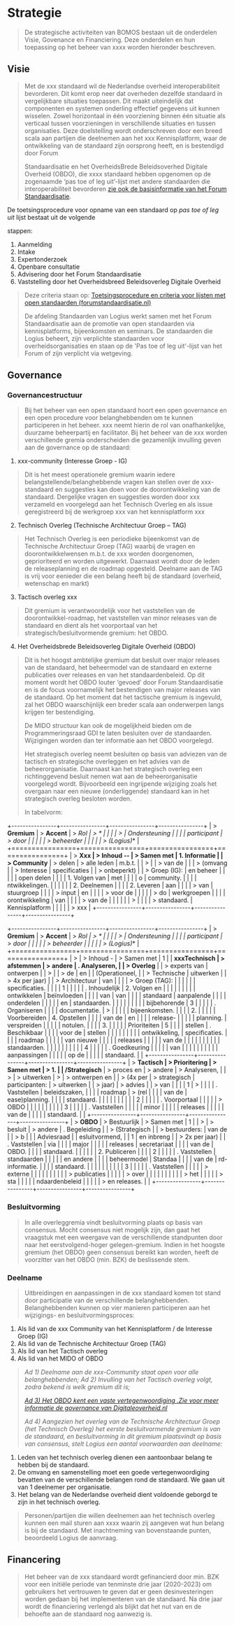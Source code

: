 # Strategie

> De strategische activiteiten van BOMOS bestaan uit de onderdelen
> Visie, Govenance en Financiering. Deze onderdelen en hun toepassing op
> het beheer van xxxx worden hieronder beschreven.

## Visie

> Met de xxx standaard wil de Nederlandse overheid interoperabiliteit
> bevorderen. Dit komt erop neer dat overheden dezelfde standaard in
> vergelijkbare situaties toepassen. Dit maakt uiteindelijk dat
> componenten en systemen onderling effectief gegevens uit kunnen
> wisselen. Zowel horizontaal in één voorziening binnen één situatie als
> verticaal tussen voorzieningen in verschillende situaties en tussen
> organisaties. Deze doelstelling wordt onderschreven door een breed
> scala aan partijen die deelnemen aan het xxx Kennisplatform, waar de
> ontwikkeling van de standaard zijn oorsprong heeft, en is bestendigd
> door Forum
>
> Standaardisatie en het OverheidsBrede Beleidsoverhed Digitale Overheid
> (OBDO), die xxxx standaard hebben opgenomen op de zogenaamde ‘pas toe
> of leg uit’-lijst met andere standaarden die interoperabiliteit
> bevorderen [<span class="underline">zie ook de basisinformatie van het
> Forum
> Standaardisatie</span>](https://www.forumstandaardisatie.nl/basisinformatie).

De toetsingsprocedure voor opname van een standaard op _pas toe of leg
uit_ lijst bestaat uit de volgende

stappen:

1. Aanmelding
2. Intake
3. Expertonderzoek
4. Openbare consultatie
5. Advisering door het Forum Standaardisatie
6. Vaststelling door het Overheidsbreed Beleidsoverleg Digitale Overheid

> Deze criteria staan op: [Toetsingsprocedure en criteria voor lijsten
> met open standaarden
> (forumstandaardisatie.nl)](https://www.forumstandaardisatie.nl/sites/default/files/BFS/3-lijsten/standaarden-aanmelden/toetsen/Toetsingsprocedure-en-criteria-22_0.pdf)
>
> De afdeling Standaarden van Logius werkt samen met het Forum
> Standaardisatie aan de promotie van open standaarden via
> kennisplatforms, bijeenkomsten en seminars. De standaarden die Logius
> beheert, zijn verplichte standaarden voor overheidsorganisaties en
> staan op de 'Pas toe of leg uit'-lijst van het Forum of zijn verplicht
> via wetgeving.

## Governance

### Governancestructuur

> Bij het beheer van een open standaard hoort een open governance en een
> open procedure voor belanghebbenden om te kunnen participeren in het
> beheer. xxx neemt hierin de rol van onafhankelijke, duurzame
> beheerpartij en facilitator. Bij het beheer van de xxx worden
> verschillende gremia onderscheiden die gezamenlijk invulling geven aan
> de governance op de standaard:

1.  xxx-community (Interesse Groep - IG)

> Dit is het meest operationele gremium waarin iedere
> belangstellende/belanghebbende vragen kan stellen over de
> xxx-standaard en suggesties kan doen voor de doorontwikkeling van de
> standaard. Dergelijke vragen en suggesties worden door xxx verzameld
> en voorgelegd aan het Technisch Overleg en als issue geregistreerd bij
> de werkgroep xxx van het kennisplatform xxx

2.  Technisch Overleg (Technische Architectuur Groep – TAG)

> Het Technisch Overleg is een periodieke bijeenkomst van de Technische
> Architectuur Groep (TAG) waarbij de vragen en doorontwikkelwensen
> m.b.t. de xxx worden doorgenomen, geprioriteerd en worden uitgewerkt.
> Daarnaast wordt door de leden de releaseplanning en de roadmap
> opgesteld. Deelname aan de TAG is vrij voor eenieder die een belang
> heeft bij de standaard (overheid, wetenschap en markt)

3.  Tactisch overleg xxx

> Dit gremium is verantwoordelijk voor het vaststellen van de
> doorontwikkel-roadmap, het vaststellen van minor releases van de
> standaard en dient als het voorportaal van het
> strategisch/besluitvormende gremium: het OBDO.

4.  Het Overheidsbrede Beleidsoverleg Digitale Overheid (OBDO)

> Dit is het hoogst ambtelijke gremium dat besluit over major releases
> van de standaard, het beheermodel van de standaard en externe
> publicaties over releases en van het standaardenbeleid. Op dit moment
> wordt het OBDO louter ‘gevoed’ door Forum Standaardisatie en is de
> focus voornamelijk het bestendigen van major releases van de
> standaard. Op het moment dat het tactische gremium is ingevuld, zal
> het OBDO waarschijnlijk een breder scala aan onderwerpen langs krijgen
> ter bestendiging.
>
> De MIDO structuur kan ook de mogelijkheid bieden om de
> Programmeringsraad GDI te laten besluiten over de standaarden.
> Wijzigingen worden dan ter informatie aan het OBDO voorgelegd.
>
> Het strategisch overleg neemt besluiten op basis van adviezen van de
> tactisch en strategische overleggen en het advies van de
> beheerorganisatie. Daarnaast kan het strategisch overleg een
> richtinggevend besluit nemen wat aan de beheerorganisatie voorgelegd
> wordt. Bijvoorbeeld een ingrijpende wijziging zoals het overgaan naar
> een nieuwe (onderliggende) standaard kan in het strategisch overleg
> besloten worden.
>
> In tabelvorm:

+----------------+----------------+----------------+----------------+
| > **Gremium**  | > **Accent**   | > **Rol        | > *            |
|                |                | >              | *Ondersteuning |
|                |                |  participant** | > door         |
|                |                |                | > beheerder    |
|                |                |                | > (Logius)**   |
+================+================+================+================+
| > **Xxx        | > Inhoud --    | > Samen met    | 1.  Informatie |
| > Community**  | > delen        | > alle leden   |     m.b.t.     |
| >              |                | > van de       |                |
| > (omvang      |                | > Interesse    |  specificaties |
| > onbeperkt)   |                | > Groep (IG):  |     en beheer  |
|                |                |                |     open delen |
|                |                | 1.  Volgen van |     met        |
|                |                |     o          |     community. |
|                |                | ntwikkelingen. |                |
|                |                |                | 2.  Deelnemen  |
|                |                | 2.  Leveren    |     aan        |
|                |                |     > van      |     stuurgroep |
|                |                |     > input    |     en         |
|                |                |     > voor de  |                |
|                |                |     > do       |    werkgroepen |
|                |                | orontwikkeling |     van        |
|                |                |     > van de   |                |
|                |                |                | >              |
|                |                |   > standaard. | Kennisplatform |
|                |                |                | > xxx          |
+----------------+----------------+----------------+----------------+


+----------------+----------------+----------------+----------------+
| > **Gremium**  | > **Accent**   | > **Rol        | > *            |
|                |                | >              | *Ondersteuning |
|                |                |  participant** | > door         |
|                |                |                | > beheerder    |
|                |                |                | > (Logius)**   |
+================+================+================+================+
| >              | > Inhoud -     | > Samen met    | 1              |
| **xxxTechnisch | > afstemmen    | > andere       | .  Analyseren, |
| > Overleg**    |                | > experts van  |     ontwerpen  |
| >              |                | > de           |     en         |
| (Operationeel, |                | > Technische   |     uitwerken  |
| > 4x per jaar) |                | > Architectuur |     van        |
|                |                | > Groep (TAG): |                |
|                |                |                | specificaties. |
|                |                | 1              |                |
|                |                | .  Inhoudelijk | 2.  Volgen en  |
|                |                |                |                |
|                |                |    ontwikkelen |    beïnvloeden |
|                |                |     van        |     van        |
|                |                |     standaard  |     aanpalende |
|                |                |     onderdelen |                |
|                |                |     en         |   standaarden. |
|                |                |                |                |
|                |                |   bijbehorende | 3              |
|                |                |                | .  Organiseren |
|                |                |  documentatie. |     >          |
|                |                |                | bijeenkomsten. |
|                |                | 2.             |                |
|                |                |   Voorbereiden | 4.  Opstellen  |
|                |                |     van de     |     en         |
|                |                |     release-   |                |
|                |                |     planning.  |    verspreiden |
|                |                |                |     notulen.   |
|                |                | 3.             |                |
|                |                |   Prioriteiten | 5              |
|                |                |     stellen    | .  Beschikbaar |
|                |                |     voor de    |     stellen    |
|                |                |                |                |
|                |                |  ontwikkeling, | specificaties. |
|                |                |     roadmap    |                |
|                |                |     van nieuwe |                |
|                |                |     releases   |                |
|                |                |     van de     |                |
|                |                |                |                |
|                |                |   standaarden. |                |
|                |                |                |                |
|                |                | 4              |                |
|                |                | .  Goedkeuring |                |
|                |                |     van        |                |
|                |                |                |                |
|                |                |   aanpassingen |                |
|                |                |     op de      |                |
|                |                |     standaard. |                |
+----------------+----------------+----------------+----------------+
| > **Tactisch   | > Prioritering | > Samen met    | > 1\.          |
| /Strategisch** | > proces en    | > andere       | > Analyseren,  |
| >              | > uitwerken    | >              | > ontwerpen en |
| > (4x per      | > strategisch  | participanten: | > uitwerken    |
| > jaar)        | > advies       |                | > van          |
|                |                | 1              | >              |
|                |                | .  Vaststellen |  beleidszaken, |
|                |                |     roadmap    | > (rel         |
|                |                |     van de     | ease)planning. |
|                |                |     standaard. |                |
|                |                |                |                |
|                |                | 2              |                |
|                |                | .  Voorportaal |                |
|                |                |     > OBDO     |                |
|                |                |                |                |
|                |                | 3              |                |
|                |                | .  Vaststellen |                |
|                |                |     minor      |                |
|                |                |     releases   |                |
|                |                |     van de     |                |
|                |                |     standaard. |                |
+----------------+----------------+----------------+----------------+
| > **OBDO**     | > Bestuurlijk  | > Samen met    | 1              |
| >              | > besluit      | > andere       | .  Begeleiding |
| > (Strategisch |                | > bestuurders: |     van de     |
| > b            |                |                |     Adviesraad |
| esluitvormend, |                | 1              |     en inbreng |
| > 2x per jaar) |                | .  Vaststellen |     via        |
|                |                |     major      |                |
|                |                |     releases   |   secretariaat |
|                |                |     van de     |     OBDO.      |
|                |                |     standaard. |                |
|                |                |                | 2.  Publiceren |
|                |                | 2              |                |
|                |                | .  Vaststellen |    standaarden |
|                |                |                |     en andere  |
|                |                |    beheermodel |     Standaa    |
|                |                |     van de     | rd-informatie. |
|                |                |     standaard. |                |
|                |                |                |                |
|                |                | 3              |                |
|                |                | .  Vaststellen |                |
|                |                |     > externe  |                |
|                |                |                |                |
|                |                |  > publicaties |                |
|                |                |     > over     |                |
|                |                |                |                |
|                |                | > het          |                |
|                |                | > sta          |                |
|                |                | ndaardenbeleid |                |
|                |                | > en releases. |                |
+----------------+----------------+----------------+----------------+

### Besluitvorming

> In alle overleggremia vindt besluitvorming plaats op basis van
> consensus. Mocht consensus niet mogelijk zijn, dan gaat het vraagstuk
> met een weergave van de verschillende standpunten door naar het
> eerstvolgend-hoger gelegen-gremium. Indien in het hoogste gremium (het
> OBDO) geen consensus bereikt kan worden, heeft de voorzitter van het
> OBDO (min. BZK) de beslissende stem.

### Deelname

> Uitbreidingen en aanpassingen in de xxx standaard komen tot stand door
> participatie van de verschillende belanghebbenden. Belanghebbenden
> kunnen op vier manieren participeren aan het wijzigings- en
> besluitvormingsproces:

1.  Als lid van de xxx Community van het Kennisplatform / de Interesse Groep (IG)
2.  Als lid van de Technische Architectuur Groep (TAG)
3.  Als lid van het Tactisch overleg
4.  Als lid van het MIDO of OBDO

> *Ad 1) Deelname aan de xxx-Community staat open voor alle
> belanghebbenden; Ad 2) Invulling van het Tactisch overleg volgt, zodra
> bekend is welk gremium dit is;*
>
> *[Ad 3) Het OBDO kent een vaste vertegenwoordiging
> .<span class="underline">Zie voor meer informatie de governance
> van</span> <span class="underline">Digitaleoverheid.nl
> </span>](https://www.digitaleoverheid.nl/governance-digitale-overheid/)*
>
> *Ad 4) Aangezien het overleg van de Technische Architectuur Groep (het
> Technisch Overleg) het eerste besluitvormende gremium is van de
> standaard, en besluitvorming in dit gremium plaatsvindt op basis van
> consensus, stelt Logius een aantal voorwaarden aan deelname:*

1.  Leden van het technisch overleg dienen een aantoonbaar belang te hebben bij de standaard.
2.  De omvang en samenstelling moet een goede vertegenwoordiging bevatten van de verschillende belangen rond de standaard. We gaan uit van 1 deelnemer per organisatie.
3.  Het belang van de Nederlandse overheid dient voldoende geborgd te zijn in het technisch overleg.

> Personen/partijen die willen deelnemen aan het technisch overleg
> kunnen een mail sturen aan xxxx waarin zij aangeven wat hun belang is
> bij de standaard. Met inachtneming van bovenstaande punten, beoordeeld
> Logius de aanvraag.

## Financering

> Het beheer van de xxx standaard wordt gefinancierd door min. BZK voor
> een initiële periode van tenminste drie jaar (2020-2023) om gebruikers
> het vertrouwen te geven dat er geen desinvesteringen worden gedaan bij
> het implementeren van de standaard. Na drie jaar wordt de financiering
> verlengd als blijkt dat het nut van en de behoefte aan de standaard
> nog aanwezig is.
